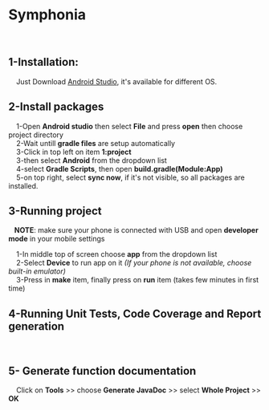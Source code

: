  # **Symphonia**
<br>

## 1-Installation:

  &nbsp;&nbsp;&nbsp; Just Download [Android Studio](https://developer.android.com/studio?hl=ru#downloads), it's available for different OS.
  <br>
  
## 2-Install packages
  
  &nbsp;&nbsp;&nbsp; 1-Open **Android studio** then select **File** and press **open** then choose project directory <br>
  &nbsp;&nbsp;&nbsp; 2-Wait untill **gradle files** are setup automatically  <br>
  &nbsp;&nbsp;&nbsp; 3-Click in top left on item **1:project** <br>
  &nbsp;&nbsp;&nbsp; 3-then select **Android** from the dropdown list <br>
  &nbsp;&nbsp;&nbsp; 4-select **Gradle Scripts**, then open **build.gradle(Module:App)** <br>
  &nbsp;&nbsp;&nbsp; 5-on top right, select **sync now**, if it's not visible, so all packages are installed. <br>
  
## 3-Running project
  
  &nbsp;&nbsp; **NOTE**: make sure your phone is connected with USB and open **developer mode** in your mobile settings
  
  &nbsp;&nbsp;&nbsp; 1-In middle top of screen choose **app** from the dropdown list  <br> 
  &nbsp;&nbsp;&nbsp; 2-Select **Device** to run app on it *(If your phone is not available, choose built-in emulator)* <br>
  &nbsp;&nbsp;&nbsp; 3-Press in **make** item, finally press on **run** item (takes few minutes in first time)
  <br>
  
## 4-Running Unit Tests, Code Coverage and Report generation  
  <br>
  
## 5- Generate function documentation

  &nbsp;&nbsp;&nbsp; Click on **Tools** >> choose **Generate JavaDoc** >> select **Whole Project** >> **OK**
  <br>
   
